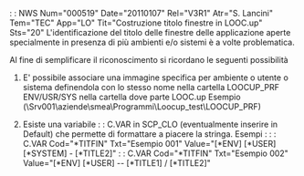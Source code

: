 :  : NWS Num="000519" Date="20110107" Rel="V3R1" Atr="S. Lancini" Tem="TEC" App="LO" Tit="Costruzione titolo finestre in LOOC.up" Sts="20"
L'identificazione del titolo delle finestre delle applicazione aperte specialmente in presenza di più ambienti e/o sistemi è a volte problematica.

Al fine di semplificare il riconoscimento si ricordano le seguenti possibilità 
1. E' possibile associare una immagine specifica per ambiente o utente o sistema definendola
con lo stesso nome nella cartella LOOCUP_PRF ENV/USR/SYS nella cartella dove parte LOOC.up Esempio (\\Srv001\aziende\smea\Programmi\Loocup_test\LOOCUP_PRF)

2. Esiste una variabile  :  : C.VAR in SCP_CLO (eventualmente inserire in Default) che permette di
formattare a piacere la stringa.
Esempi : 
 :  : C.VAR Cod="\*TITFIN" Txt="Esempio 001" Value="[\*ENV] [\*USER] [\*SYSTEM] - [\*TITLE2]"  :  : C.VAR Cod="\*TITFIN" Txt="Esempio 002" Value="[\*ENV] [\*USER] -- [\*TITLE1] / [\*TITLE2]" 
